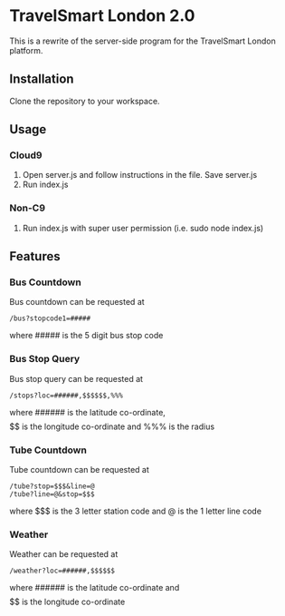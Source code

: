 # TravelSmart London 2.0 #
This is a rewrite of the server-side program for the TravelSmart London platform.

## Installation ##
Clone the repository to your workspace.

## Usage ##
### Cloud9 ###
1. Open server.js and follow instructions in the file. Save server.js  
2. Run index.js

### Non-C9 ###
1. Run index.js with super user permission (i.e. sudo node index.js)

## Features ##
### Bus Countdown ###
Bus countdown can be requested at

    /bus?stopcode1=#####

where ##### is the 5 digit bus stop code

### Bus Stop Query ###
Bus stop query can be requested at

	/stops?loc=######,$$$$$$,%%%

where ###### is the latitude co-ordinate, $$$$$$ is the longitude co-ordinate and %%% is the radius

### Tube Countdown ###
Tube countdown can be requested at

    /tube?stop=$$$&line=@
    /tube?line=@&stop=$$$

where $$$ is the 3 letter station code and @ is the 1 letter line code

### Weather ###
Weather can be requested at

	/weather?loc=######,$$$$$$

where ###### is the latitude co-ordinate and $$$$$$ is the longitude co-ordinate